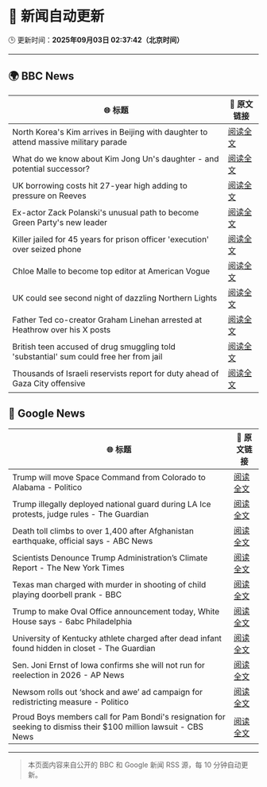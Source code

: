 # 🧠 新闻自动更新

🕒 更新时间：**2025年09月03日 02:37:42（北京时间）**

---

## 🌍 BBC News

| 🌐 标题 | 🔗 原文链接 |
|--------|-------------|
| North Korea's Kim arrives in Beijing with daughter to attend massive military parade | [阅读全文](https://www.bbc.com/news/articles/c78z2p6gg1zo?at_medium=RSS&at_campaign=rss) |
| What do we know about Kim Jong Un's daughter - and potential successor? | [阅读全文](https://www.bbc.com/news/articles/cvgvgj7ejqdo?at_medium=RSS&at_campaign=rss) |
| UK borrowing costs hit 27-year high adding to pressure on Reeves | [阅读全文](https://www.bbc.com/news/articles/cy989njnq2wo?at_medium=RSS&at_campaign=rss) |
| Ex-actor Zack Polanski's unusual path to become Green Party's new leader | [阅读全文](https://www.bbc.com/news/articles/clyrev00lwno?at_medium=RSS&at_campaign=rss) |
| Killer jailed for 45 years for prison officer 'execution' over seized phone | [阅读全文](https://www.bbc.com/news/articles/c9d0d63pnw2o?at_medium=RSS&at_campaign=rss) |
| Chloe Malle to become top editor at American Vogue | [阅读全文](https://www.bbc.com/news/articles/c0l6lw6je7lo?at_medium=RSS&at_campaign=rss) |
| UK could see second night of dazzling Northern Lights | [阅读全文](https://www.bbc.com/news/articles/c5yey8l59p1o?at_medium=RSS&at_campaign=rss) |
| Father Ted co-creator Graham Linehan arrested at Heathrow over his X posts | [阅读全文](https://www.bbc.com/news/articles/c07p7v2nn8mo?at_medium=RSS&at_campaign=rss) |
| British teen accused of drug smuggling told 'substantial' sum could free her from jail | [阅读全文](https://www.bbc.com/news/articles/cd0d04gjk19o?at_medium=RSS&at_campaign=rss) |
| Thousands of Israeli reservists report for duty ahead of Gaza City offensive | [阅读全文](https://www.bbc.com/news/articles/cyvnv5lv4zpo?at_medium=RSS&at_campaign=rss) |

## 📰 Google News

| 🌐 标题 | 🔗 原文链接 |
|--------|-------------|
| Trump will move Space Command from Colorado to Alabama - Politico | [阅读全文](https://news.google.com/rss/articles/CBMigwFBVV95cUxOWWdOdnhkUEZkMW1aZWhfbkxtVGt1aGJQZEp1WllVRGZPQ1hrbktEY3E5S1JlVFhOU09yUDRoSUF5NW42bUV4Y3J0VkdvTXdjd0xXdmRNSEhXOFBIZHhueHAyMlFoLUZDeDNxRy02dDVuTmxoWTRlbnRObHlDenVoU2dyWQ?oc=5) |
| Trump illegally deployed national guard during LA Ice protests, judge rules - The Guardian | [阅读全文](https://news.google.com/rss/articles/CBMinAFBVV95cUxPclItM0lXUEFvdUJRbXhBVl9XVFdsZHY1c0ZkbFVYSlM1SWtHZmhTN0o4cFZJcWtDTXgzYm16aDdaX1dzRHNXcUsyT3pYRE9vdklZdGljX3JyMk5CWlEzWG5pU3l4TEZPN09yczlpd0Fjd2RjOVVzczg0eWFhSUZRZ0dZc0w4TzF6dEhBZFVYWTdHTWo1UHdaUWN2TmE?oc=5) |
| Death toll climbs to over 1,400 after Afghanistan earthquake, official says - ABC News | [阅读全文](https://news.google.com/rss/articles/CBMimwFBVV95cUxNQmxhOFhSMEwwaW40c1ZDalpPUmx0Z3lkWTRFR1pOSGplRmZYcmRNQTNzZE83T1BxMk9FNUVMald6STNVMVdIZDhhamtuVF9BYXZhWm42Z091d1Zud2dWemhBVTRaMjg4bTJLWEVJdkcxR082SUNoTzROTWdEZnhRXy1fMGxVVnVnRFlEQTdralVwUEdTZFhMLXZlONIBoAFBVV95cUxNYXg0UV9FMHp0UHFfUl9YY1ZyUFJmLVgwWGE5YVhYMzJaWXZxQWVaUHVPU29QUktJeWxRWElwS0tEaVFLcFBaMVdIU1h5YXg2SUVMNlU3emlkaXY4cXpvcmpZejFCa1UybVA3VUxoeUhjcE8xN0ZONk5yaEpwLThLZzZvMUszY19SdTl3Q1dzSGM1dHpGXzdOMUVNVlpieHZX?oc=5) |
| Scientists Denounce Trump Administration’s Climate Report - The New York Times | [阅读全文](https://news.google.com/rss/articles/CBMikgFBVV95cUxOazdVZmNOUmpaSm1WLWZhNnRVTXhjUGx0Y1BsUmJQV05EMlpDbmh5S29lNWx1MVJoaUYyaEdjRzlDNjR2NmJJbHNWUGhrZkxGRHJBMHhIN0Y0WGNTdlVQV3pyd1VrLW9IaHV3NVpzNVA2ai1MTjZTRTF5cXlDNGp4Tk94MVc2bnhjb1hHQ2FZQjJWQQ?oc=5) |
| Texas man charged with murder in shooting of child playing doorbell prank - BBC | [阅读全文](https://news.google.com/rss/articles/CBMiWkFVX3lxTE45YkM3Q1ZXUms5Vjl3OVQzREpBakZtNHZJUjZmZkhMSWdhRWJERzVCamtkY1lzbGZrNGZ0Mm1DVzNSRnB3WE9UVzNSSzBEMTRWc3FEYlFUMG1yQdIBX0FVX3lxTE9rWWZia0J0WG9uV0puNWd2UG9rbmJxSnlkRG4zQkFUVW1rVTNiM19hV1liRzBQR0d2UER0UFFLbTZXVTRjYmtkS3hEN0VSWTBEV0VwcHpYV3lJLXJLaEdF?oc=5) |
| Trump to make Oval Office announcement today, White House says - 6abc Philadelphia | [阅读全文](https://news.google.com/rss/articles/CBMimgFBVV95cUxQeUZ2NUttakZST21PRWNSWHBpdV9WdUQ3WjBVRlBIMTNTRmp4QUV4ZHBpUldkSF9DbE5MdUVOWXBNcGZsbmtMRkRlTTJkd01FUVhrakpyM3ZPUmRwSEViaGlTQXFhTmQ1TEJsckI2TWNGSnFzOTFtOWE2cDhIbzJiWVRmb1Jzemgtb19DODdJR2FBZzJIUHFiMUZ3?oc=5) |
| University of Kentucky athlete charged after dead infant found hidden in closet - The Guardian | [阅读全文](https://news.google.com/rss/articles/CBMiogFBVV95cUxOUFUtaEo1ZFIxU1RxdXFKbVZpUUQ5YkhnSUhHaGM4UHVhUUprWHR4NjA0cWFiNkJjYlVUeTFDNEstOE44bkhJaDRSMDhmc0V4Z2lZNDVHa3Y5VjF1Ymp6TGtyQW9XNTJLSmRVRjMwdWZ1c2VxWTJoajl1ZVl3SGc4N0JTSVRyUXFXdUJoVElDOE5NV05wdEJfS2Fndmd0TXdGUnc?oc=5) |
| Sen. Joni Ernst of Iowa confirms she will not run for reelection in 2026 - AP News | [阅读全文](https://news.google.com/rss/articles/CBMilgFBVV95cUxOZ3dVajVFeVhPcndFZG5CLVJINjVqbU9pT0ZBNWdLOUtEeExlYXZKSFFLRTlEaUZaYU9jQkhPYlFsYnNRRVY1VEVfd2FwS1dEWjQyZ0ZtU0w3T2RheDhaNTJBeFAxSVp2VnQ1VFlzSnZId00zN205XzNWNS1IWlI2ZmZTSVR3c2NZbHU0NV9TaFBjSEplVHc?oc=5) |
| Newsom rolls out ‘shock and awe’ ad campaign for redistricting measure - Politico | [阅读全文](https://news.google.com/rss/articles/CBMiugFBVV95cUxNeFJtbmZPanMtX21XY0xMM0ptUUR3WldGTHNpdW4zYi1mWUhuM0JqRk0wRFNIT2Zob0hmdmtRRmR2dWFCemxPN2VFWVYyZlY1cENTeFppSUhhc3NDWE9Fb0ZyMnJSb05ZcUkzVV95VWR3X3RDZzFqY1E4RUd1Qmp6RFQtUnJPbTF2ckg1Sl9uekZPaVJTUkVVMW00OE9JY1hWeGZ3ZnVFV2I2U21sUHB0Tm5KTkJ4TlFhblE?oc=5) |
| Proud Boys members call for Pam Bondi's resignation for seeking to dismiss their $100 million lawsuit - CBS News | [阅读全文](https://news.google.com/rss/articles/CBMihgFBVV95cUxNU0FSTm1GX1cwSVBsM1RRcmVVOXNVOHdPUmpUYmh4UjZGT2RUdGxHYW8yQ2loSWVXbVNPbnh5dS05b3ZERkxieEtiNFJFM2czRGltNER5VVByRU9QTFk3WUtsNnRjRzJKOHRsRmtoR3I3T0Y4QTlIYXJndkpmV1FScmNkMVQ1UdIBiwFBVV95cUxNbnBKWUxoUzRxUVpwUnRPbjhUWXh6R2ZBaWNOTHo1Z2NWeXl2ckJoN3NnUDdtajhFV2Z3ZlZSNlBubWp3RFRlMmJhR2VJRGR0cEItd1RFbkJvdnRjaDdDT1JhMEdsZnI0b2Z5ZS1tRWZ4YVNJVWZ2aGoxRld2MTVwUVRma25XNTVSVnpZ?oc=5) |

---
> 本页面内容来自公开的 BBC 和 Google 新闻 RSS 源，每 10 分钟自动更新。